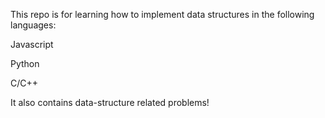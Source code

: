 This repo is for learning how to implement data structures in the following languages: 

Javascript 

Python 

C/C++ 

It also contains data-structure related problems!
